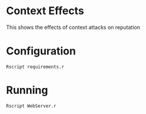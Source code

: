 # Context Effects
This shows the effects of context attacks on reputation

# Configuration
```
Rscript requirements.r
```

# Running
```
Rscript WebServer.r
```
